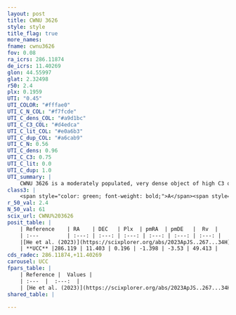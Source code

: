 ```yaml
---
layout: post
title: CWNU 3626
style: style
title_flag: true
more_names: 
fname: cwnu3626
fov: 0.08
ra_icrs: 286.11874
de_icrs: 11.40269
glon: 44.55997
glat: 2.32498
r50: 2.4
plx: 0.1959
UTI: "0.45"
UTI_COLOR: "#fffae0"
UTI_C_N_COL: "#f7fcde"
UTI_C_dens_COL: "#a9d1bc"
UTI_C_C3_COL: "#d4edca"
UTI_C_lit_COL: "#e0a6b3"
UTI_C_dup_COL: "#a6cab9"
UTI_C_N: 0.56
UTI_C_dens: 0.96
UTI_C_C3: 0.75
UTI_C_lit: 0.0
UTI_C_dup: 1.0
UTI_summary: |
    CWNU 3626 is a moderately populated, very dense object of high C3 quality. It was recently reported in the literature.
class3: |
    <span style="color: green; font-weight: bold;">A</span><span style="color: #FFC300; font-weight: bold;">B</span>
r_50_val: 2.4
N_50_val: 61
scix_url: CWNU%203626
posit_table: |
    | Reference    | RA    | DEC   | Plx  | pmRA  | pmDE   |  Rv  |
    | :---         | :---: | :---: | :---: | :---: | :---: | :---: |
    |[He et al. (2023)](https://scixplorer.org/abs/2023ApJS..267...34H) | 286.116 | 11.403 | 0.192 | -1.404 | -3.563 | 50.95 |
    | **UCC** |286.119 | 11.403 | 0.196 | -1.398 | -3.53 | 49.413 | 
cds_radec: 286.11874,+11.40269
carousel: UCC
fpars_table: |
    | Reference |  Values |
    | :---  |  :---:  |
    | [He et al. (2023)](https://scixplorer.org/abs/2023ApJS..267...34H) | `A0=3.3, m-M=13.6, logA=9.4` |
shared_table: |
    
---
```

